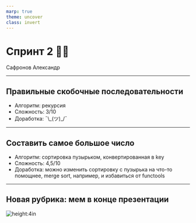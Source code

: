 ```yaml
---
marp: true
theme: uncover
class: invert
---
```


# <!--fit-->Спринт 2 👨‍💻

Сафронов Александр

---

## Правильные скобочные последовательности

* Алгоритм: рекурсия
* Сложность: 3/10
* Доработка: ¯\\\_(ツ)_/¯

---

## Составить самое большое число

* Алгоритм: сортировка пузырьком, конвертированная в key
* Сложность: 4,5/10
* Доработка: можно изменить сортировку с пузырька на что-то помощнее, merge sort, например, и избавиться от functools

---

## Новая рубрика: мем в конце презентации

![height:4in](https://sun9-26.userapi.com/impg/cA6h8v9N-OotjRL7Hpzsp_WjNN-Qm4l5IPhw7g/PZq2_sHDhb8.jpg?size=582x683&quality=95&sign=af5d13fdf4edd1a495f768e410db3dce&type=album)